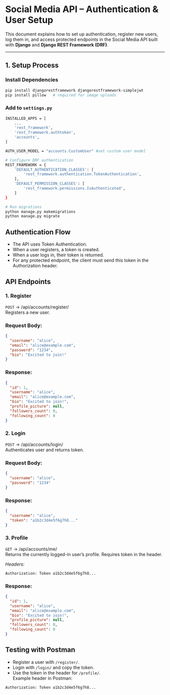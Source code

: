 # Social Media API – Authentication & User Setup

This document explains how to set up authentication, register new users, log them in, and access protected endpoints in the Social Media API built with **Django** and **Django REST Framework (DRF)**.

---

## 1. Setup Process

### Install Dependencies
```bash
pip install djangorestframework djangorestframework-simplejwt
pip install pillow   # required for image uploads
```
### Add to `settings.py`
```bash
INSTALLED_APPS = [
    ...
    'rest_framework',
    'rest_framework.authtoken',
    'accounts',
]

AUTH_USER_MODEL = "accounts.CustomUser" #set custom user model

# Configure DRF authentication
REST_FRAMEWORK = {
    'DEFAULT_AUTHENTICATION_CLASSES': [
        'rest_framework.authentication.TokenAuthentication',
    ],
    'DEFAULT_PERMISSION_CLASSES': [
        'rest_framework.permissions.IsAuthenticated',
    ]
}

# Run migrations
python manage.py makemigrations
python manage.py migrate

```
## Authentication Flow
- The API uses Token Authentication.
- When a user registers, a token is created.
- When a user logs in, their token is returned.
- For any protected endpoint, the client must send this token in the Authorization header.

## API Endpoints
### 1. Register

`POST` → /api/accounts/register/<br/>
Registers a new user.

### Request Body:
```json
{
  "username": "alice",
  "email": "alice@example.com",
  "password": "1234",
  "bio": "Excited to join!"
}
```
### Response:
```json
{
  "id": 1,
  "username": "alice",
  "email": "alice@example.com",
  "bio": "Excited to join!",
  "profile_picture": null,
  "followers_count": 0,
  "following_count": 0
}
```
### 2. Login

`POST` → /api/accounts/login/<br/>
Authenticates user and returns token.

### Request Body:
```json
{
  "username": "alice",
  "password": "1234"
}
```
### Response:
```json
{
  "username": "alice",
  "token": "a1b2c3d4e5f6g7h8..."
}
```
### 3. Profile

`GET` → /api/accounts/me/<br/>
Returns the currently logged-in user’s profile.
Requires token in the header.

<i>Headers:</i>
```
Authorization: Token a1b2c3d4e5f6g7h8...
```

### Response:
```json
{
  "id": 1,
  "username": "alice",
  "email": "alice@example.com",
  "bio": "Excited to join!",
  "profile_picture": null,
  "followers_count": 0,
  "following_count": 0
}
```
## Testing with Postman
* Register a user with `/register/`.</br>
* Login with `/login/` and copy the token.</br>
* Use the token in the header for `/profile/`.</br>
Example header in Postman:
```
Authorization: Token a1b2c3d4e5f6g7h8...
```